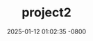 ---
layout: post
title:  "project2"
description: "Another awesome project"
date:   2025-01-12 01:02:35 -0800
categories: jekyll update
---